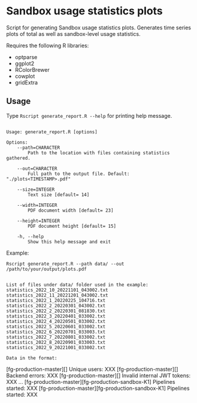 # Sandbox usage statistics plots

Script for generating Sandbox usage statistics plots. Generates time series plots of total as well as sandbox-level usage statistics.

Requires the following R libraries:
- optparse
- ggplot2
- RColorBrewer
- cowplot
- gridExtra


## Usage 

Type `Rscript generate_report.R --help` for printing help message. 

```

Usage: generate_report.R [options]

Options:
	--path=CHARACTER
		Path to the location with files containing statistics gathered.

	--out=CHARACTER
		Full path to the output file. Default: "./plots<TIMESTAMP>.pdf"

	--size=INTEGER
		Text size [default= 14]

	--width=INTEGER
		PDF document width [default= 23]

	--height=INTEGER
		PDF document height [default= 15]

	-h, --help
		Show this help message and exit

```

Example:


```
Rscript generate_report.R --path data/ --out /path/to/your/output/plots.pdf


List of files under data/ folder used in the example:
statistics_2022_10_20221101_043002.txt
statistics_2022_11_20221201_043002.txt
statistics_2022_1_20220225_104716.txt
statistics_2022_2_20220301_043002.txt
statistics_2022_2_20220301_081830.txt
statistics_2022_3_20220401_033002.txt
statistics_2022_4_20220501_033002.txt
statistics_2022_5_20220601_033002.txt
statistics_2022_6_20220701_033003.txt
statistics_2022_7_20220801_033002.txt
statistics_2022_8_20220901_033003.txt
statistics_2022_9_20221001_033002.txt

Data in the format:
```
[fg-production-master][] Unique users: XXX
[fg-production-master][] Backend errors: XXX
[fg-production-master][] Invalid internal JWT tokens: XXX
...
[fg-production-master][fg-production-sandbox-K1] Pipelines started: XXX
[fg-production-master][fg-production-sandbox-K1] Pipelines started: XXX
```





